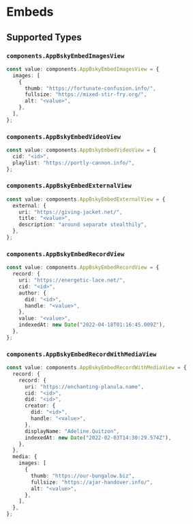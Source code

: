 # Embeds


## Supported Types

### `components.AppBskyEmbedImagesView`

```typescript
const value: components.AppBskyEmbedImagesView = {
  images: [
    {
      thumb: "https://fortunate-confusion.info/",
      fullsize: "https://mixed-stir-fry.org/",
      alt: "<value>",
    },
  ],
};
```

### `components.AppBskyEmbedVideoView`

```typescript
const value: components.AppBskyEmbedVideoView = {
  cid: "<id>",
  playlist: "https://portly-cannon.info/",
};
```

### `components.AppBskyEmbedExternalView`

```typescript
const value: components.AppBskyEmbedExternalView = {
  external: {
    uri: "https://giving-jacket.net/",
    title: "<value>",
    description: "around separate stealthily",
  },
};
```

### `components.AppBskyEmbedRecordView`

```typescript
const value: components.AppBskyEmbedRecordView = {
  record: {
    uri: "https://energetic-lace.net/",
    cid: "<id>",
    author: {
      did: "<id>",
      handle: "<value>",
    },
    value: "<value>",
    indexedAt: new Date("2022-04-18T01:16:45.009Z"),
  },
};
```

### `components.AppBskyEmbedRecordWithMediaView`

```typescript
const value: components.AppBskyEmbedRecordWithMediaView = {
  record: {
    record: {
      uri: "https://enchanting-planula.name",
      cid: "<id>",
      did: "<id>",
      creator: {
        did: "<id>",
        handle: "<value>",
      },
      displayName: "Adeline.Quitzon",
      indexedAt: new Date("2022-02-03T14:30:29.574Z"),
    },
  },
  media: {
    images: [
      {
        thumb: "https://our-bungalow.biz",
        fullsize: "https://ajar-handover.info/",
        alt: "<value>",
      },
    ],
  },
};
```

